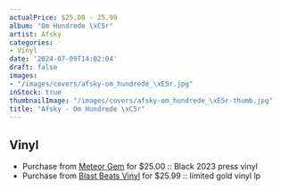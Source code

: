 ```yaml
---
actualPrice: $25.00 - 25.99
album: "Om Hundrede \xC5r"
artist: Afsky
categories:
- Vinyl
date: '2024-07-09T14:02:04'
draft: false
images:
- "/images/covers/afsky-om_hundrede_\xE5r.jpg"
inStock: true
thumbnailImage: "/images/covers/afsky-om_hundrede_\xE5r-thumb.jpg"
title: "Afsky - Om Hundrede \xC5r"
---
```


## Vinyl
* Purchase from [Meteor Gem](https://meteor-gem.com/products/afsky-om-hundrede-ar-lp) for $25.00 :: Black 2023 press vinyl
* Purchase from [Blast Beats Vinyl](https://blastbeatsvinyl.com/products/afsky-om-hundrede-ar-limited-gold-vinyl-lp-1) for $25.99 :: limited gold vinyl lp
